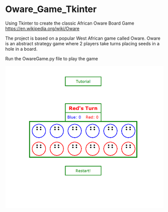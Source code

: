 # Oware_Game_Tkinter
Using Tkinter to create the classic African Oware Board Game https://en.wikipedia.org/wiki/Oware

The project is based on a popular West African game called Oware.
Oware is an abstract strategy game where 2 players take turns placing seeds in a hole in a board. 

Run the OwareGame.py file to play the game

![alt text](https://github.com/sseun43/Oware_Game_Tkinter/blob/main/OwareGame_ScreenShot.png)
